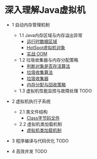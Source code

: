 # 深入理解Java虚拟机

- 1 自动内存管理机制
    - 1.1 Java内存区域与内存溢出异常
      - [运行时数据区域](https://github.com/SkyYongFly/JVM/blob/master/note/1%20RunTimeDataAreas.md)
      - [HotSpot虚拟机对象](https://github.com/SkyYongFly/JVM/blob/master/note/2%20HotSpotObject.md)
      - [实战 OOM](https://github.com/SkyYongFly/JVM/blob/master/note/3%20OutOfMemoryError.md)
    - 1.2 垃圾收集器与内存分配策略 
      - [判断对象是否存活算法](https://github.com/SkyYongFly/JVM/blob/master/note/4%20ObjectInventoryJudgment.md)
      - [垃圾收集算法](https://github.com/SkyYongFly/JVM/blob/master/note/5%20GarbageCollectionAlgorithm.md)
      - [垃圾收集器](https://github.com/SkyYongFly/JVM/blob/master/note/6%20GarbageCollection.md)
      - [内存分配与回收策略](https://github.com/SkyYongFly/JVM/blob/master/note/7%20MemoryAllocation.md)
    - 1.3 虚拟机性能监控与故障处理 TODO
    
- 2 虚拟机执行子系统 
    - 2.1 类文件结构
      - [Class字节码文件](https://github.com/SkyYongFly/JVM/blob/master/note/9%20ClassFile.md)
    - 2.2 虚拟机类加载机制
      - [虚拟机类加载机制](https://github.com/SkyYongFly/JVM/blob/master/note/10%20ClassLoader.md)
- 3 程序编译与代码优化 TODO

- 4 高效并发 TODO
